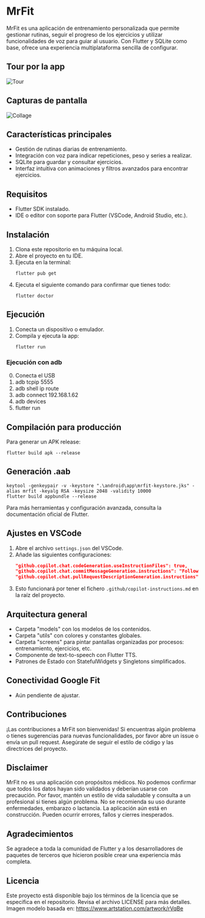 # MrFit

MrFit es una aplicación de entrenamiento personalizada que permite gestionar rutinas, seguir el progreso de los ejercicios y utilizar funcionalidades de voz para guiar al usuario. Con Flutter y SQLite como base, ofrece una experiencia multiplataforma sencilla de configurar.

## Tour por la app
![Tour](./img_app/gif/tour.gif)

## Capturas de pantalla

![Collage](./img_app/collage.png)

## Características principales
- Gestión de rutinas diarias de entrenamiento.
- Integración con voz para indicar repeticiones, peso y series a realizar.
- SQLite para guardar y consultar ejercicios.
- Interfaz intuitiva con animaciones y filtros avanzados para encontrar ejercicios.

## Requisitos
- Flutter SDK instalado.
- IDE o editor con soporte para Flutter (VSCode, Android Studio, etc.).

## Instalación
1. Clona este repositorio en tu máquina local.
2. Abre el proyecto en tu IDE.
3. Ejecuta en la terminal:
   ```
   flutter pub get
   ```
4. Ejecuta el siguiente comando para confirmar que tienes todo:
   ```
   flutter doctor
   ```

## Ejecución
1. Conecta un dispositivo o emulador.
2. Compila y ejecuta la app:
   ```
   flutter run
   ```
### Ejecución con adb
0. Conecta el USB
1. adb tcpip 5555
2. adb shell ip route
3. adb connect 192.168.1.62
4. adb devices
5. flutter run

## Compilación para producción
Para generar un APK release:
```
flutter build apk --release
```

## Generación .aab
```
keytool -genkeypair -v -keystore ".\android\app\mrfit-keystore.jks" -alias mrfit -keyalg RSA -keysize 2048 -validity 10000
flutter build appbundle --release
```

Para más herramientas y configuración avanzada, consulta la documentación oficial de Flutter.

## Ajustes en VSCode
1. Abre el archivo `settings.json` del VSCode.
2. Añade las siguientes configuraciones:
   ```json
   "github.copilot.chat.codeGeneration.useInstructionFiles": true,
   "github.copilot.chat.commitMessageGeneration.instructions": "Follow the Conventional Commits format. Be clear and use the following prefixes:\n\nfeat: New feature → feat: add login button\nfix: Bug fix → fix: resolve crash on submit\ndocs: Documentation only changes → docs: update README\nstyle: Changes that do not affect the code meaning (formatting, etc.) → style: format code\nrefactor: Code changes that neither fix a bug nor add a feature → refactor: simplify logic\nperf: Performance improvements → perf: optimize image loading\ntest: Adding or updating tests → test: add unit tests for auth\nchore: Minor tasks or maintenance (build, dependencies, etc.) → chore: update dependencies\nbuild: Changes that affect the build system (webpack, ddev, etc.) → build: update Dockerfile\nci: Continuous Integration changes → ci: fix GitHub Actions script",
   "github.copilot.chat.pullRequestDescriptionGeneration.instructions": "Summarize the main changes in one paragraph, then use bullet points to explain each individual change. Finally, add a summary if any additional commands need to be executed after installing the Pull Request.",
   ```
3. Esto funcionará por tener el fichero `.github/copilot-instructions.md` en la raíz del proyecto.

## Arquitectura general
- Carpeta "models" con los modelos de los contenidos.
- Carpeta "utils" con colores y constantes globales.
- Carpeta "screens" para pintar pantallas organizadas por procesos: entrenamiento, ejercicios, etc.
- Componente de text-to-speech con Flutter TTS.
- Patrones de Estado con StatefulWidgets y Singletons simplificados.

## Conectividad Google Fit
- Aún pendiente de ajustar.

## Contribuciones
¡Las contribuciones a MrFit son bienvenidas! Si encuentras algún problema o tienes sugerencias para nuevas funcionalidades, por favor abre un issue o envía un pull request. Asegúrate de seguir el estilo de código y las directrices del proyecto.

## Disclaimer
MrFit no es una aplicación con propósitos médicos. No podemos confirmar que todos los datos hayan sido validados y deberían usarse con precaución.
Por favor, mantén un estilo de vida saludable y consulta a un profesional si tienes algún problema. No se recomienda su uso durante enfermedades, embarazo o lactancia.
La aplicación aún está en construcción. Pueden ocurrir errores, fallos y cierres inesperados.

## Agradecimientos
Se agradece a toda la comunidad de Flutter y a los desarrolladores de paquetes de terceros que hicieron posible crear una experiencia más completa.

## Licencia
Este proyecto está disponible bajo los términos de la licencia que se especifica en el repositorio. Revisa el archivo LICENSE para más detalles.
Imagen modelo basada en: https://www.artstation.com/artwork/rVqBe